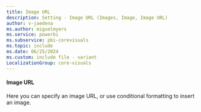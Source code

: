 ```yaml
---
title: Image URL
description: Setting - Image URL (Images, Image, Image URL)
author: v-jaedena
ms.author: miguelmyers
ms.service: powerbi
ms.subservice: pbi-corevisuals
ms.topic: include
ms.date: 06/25/2024
ms.custom: include file - variant
LocalizationGroup: core-visuals
---
```

#### Image URL

Here you can specify an image URL, or use conditional formatting to insert an image.
